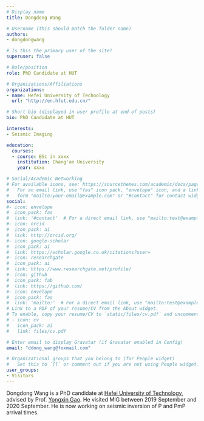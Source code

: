 ```yaml
---
# Display name
title: Dongdong Wang

# Username (this should match the folder name)
authors:
- dongdongwang

# Is this the primary user of the site?
superuser: false

# Role/position
role: PhD Candidate at HUT

# Organizations/Affiliations
organizations:
- name: Hefei University of Technology
  url: "http://en.hfut.edu.cn/"

# Short bio (displayed in user profile at end of posts)
bio: PhD Candidate at HUT

interests:
- Seismic Imaging

education:
  courses:
  - course: BSc in xxxx
    institution: Chang'an University
    year: xxxx

# Social/Academic Networking
# For available icons, see: https://sourcethemes.com/academic/docs/page-builder/#icons
#   For an email link, use "fas" icon pack, "envelope" icon, and a link in the
#   form "mailto:your-email@example.com" or "#contact" for contact widget.
social:
#- icon: envelope
#  icon_pack: fas
#  link: '#contact'  # For a direct email link, use "mailto:test@example.org".
#- icon: orcid
#  icon_pack: ai
#  link: http://orcid.org/
#- icon: google-scholar
#  icon_pack: ai
#  link: https://scholar.google.co.uk/citations?user=
#- icon: researchgate
#  icon_pack: ai
#  link: https://www.researchgate.net/profile/
#- icon: github
#  icon_pack: fab
#  link: https://github.com/
#- icon: envelope
#  icon_pack: fas
#  link: 'mailto:'  # For a direct email link, use "mailto:test@example.org".
# Link to a PDF of your resume/CV from the About widget.
# To enable, copy your resume/CV to `static/files/cv.pdf` and uncomment the lines below.
# - icon: cv
#   icon_pack: ai
#   link: files/cv.pdf

# Enter email to display Gravatar (if Gravatar enabled in Config)
email: "ddong_wang@foxmail.com"

# Organizational groups that you belong to (for People widget)
#   Set this to `[]` or comment out if you are not using People widget.
user_groups:
- Visitors
---
```


Dongdong Wang is a PhD candidate at [Hefei University of Technology](http://en.hfut.edu.cn/), advised by Prof. [Yongxin Gao](http://em.hfut.edu.cn/2016/0807/c498a13548/page.htm). He visited MIG between 2019 September and 2020 September. He is now working on seismic inversion of P and PmP arrival times.

